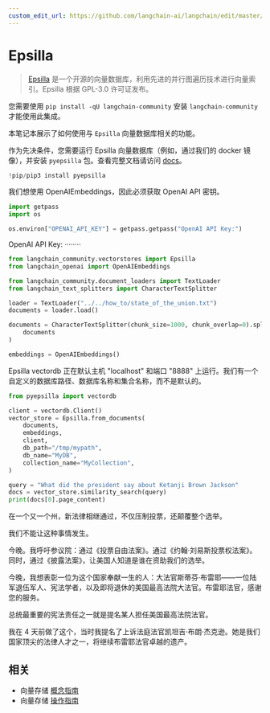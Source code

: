 ```yaml
---
custom_edit_url: https://github.com/langchain-ai/langchain/edit/master/docs/docs/integrations/vectorstores/epsilla.ipynb
---
```


# Epsilla

>[Epsilla](https://www.epsilla.com) 是一个开源的向量数据库，利用先进的并行图遍历技术进行向量索引。Epsilla 根据 GPL-3.0 许可证发布。

您需要使用 `pip install -qU langchain-community` 安装 `langchain-community` 才能使用此集成。

本笔记本展示了如何使用与 `Epsilla` 向量数据库相关的功能。

作为先决条件，您需要运行 Epsilla 向量数据库（例如，通过我们的 docker 镜像），并安装 ``pyepsilla`` 包。查看完整文档请访问 [docs](https://epsilla-inc.gitbook.io/epsilladb/quick-start)。

```python
!pip/pip3 install pyepsilla
```

我们想使用 OpenAIEmbeddings，因此必须获取 OpenAI API 密钥。

```python
import getpass
import os

os.environ["OPENAI_API_KEY"] = getpass.getpass("OpenAI API Key:")
```

OpenAI API Key: ········

```python
from langchain_community.vectorstores import Epsilla
from langchain_openai import OpenAIEmbeddings
```

```python
from langchain_community.document_loaders import TextLoader
from langchain_text_splitters import CharacterTextSplitter

loader = TextLoader("../../how_to/state_of_the_union.txt")
documents = loader.load()

documents = CharacterTextSplitter(chunk_size=1000, chunk_overlap=0).split_documents(
    documents
)

embeddings = OpenAIEmbeddings()
```

Epsilla vectordb 正在默认主机 "localhost" 和端口 "8888" 上运行。我们有一个自定义的数据库路径、数据库名称和集合名称，而不是默认的。

```python
from pyepsilla import vectordb

client = vectordb.Client()
vector_store = Epsilla.from_documents(
    documents,
    embeddings,
    client,
    db_path="/tmp/mypath",
    db_name="MyDB",
    collection_name="MyCollection",
)
```

```python
query = "What did the president say about Ketanji Brown Jackson"
docs = vector_store.similarity_search(query)
print(docs[0].page_content)
```

在一个又一个州，新法律相继通过，不仅压制投票，还颠覆整个选举。

我们不能让这种事情发生。

今晚。我呼吁参议院：通过《投票自由法案》。通过《约翰·刘易斯投票权法案》。同时，通过《披露法案》，让美国人知道是谁在资助我们的选举。

今晚，我想表彰一位为这个国家奉献一生的人：大法官斯蒂芬·布雷耶——一位陆军退伍军人、宪法学者，以及即将退休的美国最高法院大法官。布雷耶法官，感谢您的服务。

总统最重要的宪法责任之一就是提名某人担任美国最高法院法官。

我在 4 天前做了这个，当时我提名了上诉法庭法官凯坦吉·布朗·杰克逊。她是我们国家顶尖的法律人才之一，将继续布雷耶法官卓越的遗产。

## 相关

- 向量存储 [概念指南](/docs/concepts/#vector-stores)
- 向量存储 [操作指南](/docs/how_to/#vector-stores)